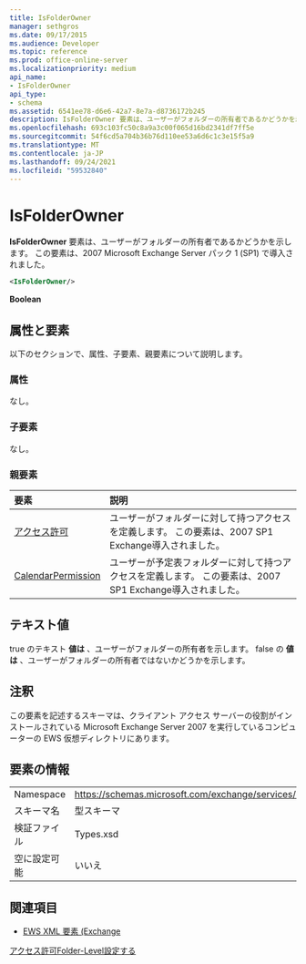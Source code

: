 ```yaml
---
title: IsFolderOwner
manager: sethgros
ms.date: 09/17/2015
ms.audience: Developer
ms.topic: reference
ms.prod: office-online-server
ms.localizationpriority: medium
api_name:
- IsFolderOwner
api_type:
- schema
ms.assetid: 6541ee78-d6e6-42a7-8e7a-d8736172b245
description: IsFolderOwner 要素は、ユーザーがフォルダーの所有者であるかどうかを示します。 この要素は、2007 Microsoft Exchange Server パック 1 (SP1) で導入されました。
ms.openlocfilehash: 693c103fc50c8a9a3c00f065d16bd2341df7ff5e
ms.sourcegitcommit: 54f6cd5a704b36b76d110ee53a6d6c1c3e15f5a9
ms.translationtype: MT
ms.contentlocale: ja-JP
ms.lasthandoff: 09/24/2021
ms.locfileid: "59532840"
---
```

# <a name="isfolderowner"></a>IsFolderOwner

**IsFolderOwner** 要素は、ユーザーがフォルダーの所有者であるかどうかを示します。 この要素は、2007 Microsoft Exchange Server パック 1 (SP1) で導入されました。 
  
```xml
<IsFolderOwner/>
```

 **Boolean**
## <a name="attributes-and-elements"></a>属性と要素

以下のセクションで、属性、子要素、親要素について説明します。
  
### <a name="attributes"></a>属性

なし。
  
### <a name="child-elements"></a>子要素

なし。
  
### <a name="parent-elements"></a>親要素

|**要素**|**説明**|
|:-----|:-----|
|[アクセス許可](permission.md) <br/> |ユーザーがフォルダーに対して持つアクセスを定義します。 この要素は、2007 SP1 Exchange導入されました。  <br/> |
|[CalendarPermission](calendarpermission.md) <br/> |ユーザーが予定表フォルダーに対して持つアクセスを定義します。 この要素は、2007 SP1 Exchange導入されました。  <br/> |
   
## <a name="text-value"></a>テキスト値

true のテキスト **値は** 、ユーザーがフォルダーの所有者を示します。 false の **値は** 、ユーザーがフォルダーの所有者ではないかどうかを示します。 
  
## <a name="remarks"></a>注釈

この要素を記述するスキーマは、クライアント アクセス サーバーの役割がインストールされている Microsoft Exchange Server 2007 を実行しているコンピューターの EWS 仮想ディレクトリにあります。
  
## <a name="element-information"></a>要素の情報

|||
|:-----|:-----|
|Namespace  <br/> |https://schemas.microsoft.com/exchange/services/2006/types  <br/> |
|スキーマ名  <br/> |型スキーマ  <br/> |
|検証ファイル  <br/> |Types.xsd  <br/> |
|空に設定可能  <br/> |いいえ  <br/> |
   
## <a name="see-also"></a>関連項目



- [EWS XML 要素 (Exchange](ews-xml-elements-in-exchange.md)


[アクセス許可Folder-Level設定する](https://msdn.microsoft.com/library/c7530e86-5112-401c-b10a-9c054ae59f07%28Office.15%29.aspx)

